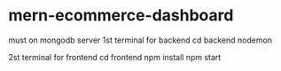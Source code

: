# mern-ecommerce-dashboard
must on mongodb server
1st terminal
for backend
cd backend
nodemon


2st terminal
for frontend
cd frontend
npm install
npm start
